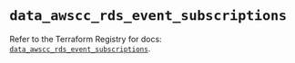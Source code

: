 # `data_awscc_rds_event_subscriptions`

Refer to the Terraform Registry for docs: [`data_awscc_rds_event_subscriptions`](https://registry.terraform.io/providers/hashicorp/awscc/0.70.0/docs/data-sources/rds_event_subscriptions).
